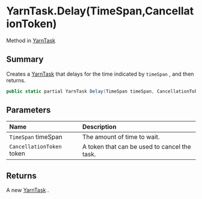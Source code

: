 # YarnTask.Delay(TimeSpan,CancellationToken)

Method in [YarnTask](/docs/api/csharp/yarn.unity.yarntask-1.md)

## Summary


Creates a  <a href="yarn.unity.yarntask-1.md">YarnTask</a>  that delays for the time indicated
by  <code>timeSpan</code> , and then returns.


```csharp
public static partial YarnTask Delay(TimeSpan timeSpan, CancellationToken token)
```

## Parameters

|Name|Description|
|:---|:---|
|`TimeSpan` timeSpan|The amount of time to wait.|
|`CancellationToken` token|A token that can be used to cancel the task.|

## Returns

A new  <a href="yarn.unity.yarntask-1.md">YarnTask</a> .

